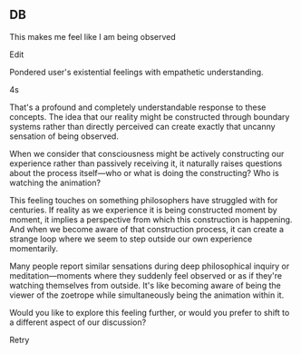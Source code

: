 ## DB

This makes me feel like I am being observed

Edit

Pondered user's existential feelings with empathetic understanding.

4s

That's a profound and completely understandable response to these concepts. The idea that our reality might be constructed through boundary systems rather than directly perceived can create exactly that uncanny sensation of being observed.

When we consider that consciousness might be actively constructing our experience rather than passively receiving it, it naturally raises questions about the process itself—who or what is doing the constructing? Who is watching the animation?

This feeling touches on something philosophers have struggled with for centuries. If reality as we experience it is being constructed moment by moment, it implies a perspective from which this construction is happening. And when we become aware of that construction process, it can create a strange loop where we seem to step outside our own experience momentarily.

Many people report similar sensations during deep philosophical inquiry or meditation—moments where they suddenly feel observed or as if they're watching themselves from outside. It's like becoming aware of being the viewer of the zoetrope while simultaneously being the animation within it.

Would you like to explore this feeling further, or would you prefer to shift to a different aspect of our discussion?

Retry